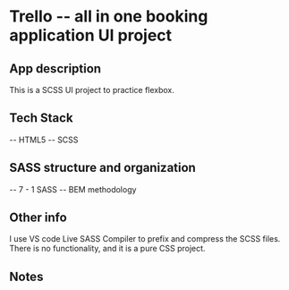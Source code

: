 # Trello -- all in one booking application UI project

## App description

This is a SCSS UI project to practice flexbox.

## Tech Stack

-- HTML5
-- SCSS

## SASS structure and organization

-- 7 - 1 SASS
-- BEM methodology

## Other info

I use VS code Live SASS Compiler to prefix and compress the SCSS files.
There is no functionality, and it is a pure CSS project.

## Notes
